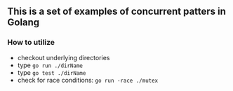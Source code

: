 ## This is a set of examples of concurrent patters in Golang

### How to utilize

- checkout underlying directories
- type `go run ./dirName`
- type `go test ./dirName`
- check for race conditions: `go run -race ./mutex`
